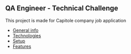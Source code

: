 ## QA Engineer - Technical Challenge 

This project is made for Capitole company job application

* [General info](#general-info)
* [Technologies](#technologies)
* [Setup](#setup)
* [Features](#features)
